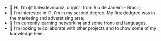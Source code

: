 - 👋 Hi, I’m @thalesdevmuniz, original from Rio de Janeiro - Brasil;
- 👀 I’m interested in IT, i'm  in my second degree. My first dedgree was in the marketing and adverstising area;
- 🌱 I’m currently learning networking and some front-end languages.
- 💞️ I’m looking to collaborate with other projects and to show some of my knowledge here. 

<!---
thalesdevmuniz/thalesdevmuniz is a ✨ special ✨ repository because its `README.md` (this file) appears on your GitHub profile.
You can click the Preview link to take a look at your changes.
--->
